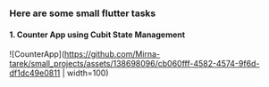 ### Here are some small flutter tasks
#### 1. Counter App using Cubit State Management

![CounterApp](https://github.com/Mirna-tarek/small_projects/assets/138698096/cb060fff-4582-4574-9f6d-df1dc49e0811 | width=100)
